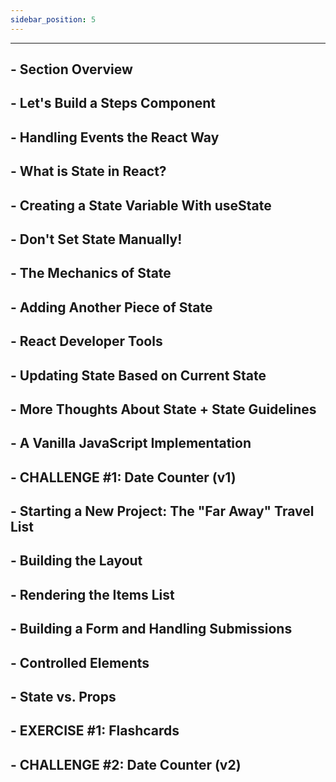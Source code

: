 ```yaml
---
sidebar_position: 5
---
```


---

## - Section Overview

## - Let's Build a Steps Component

## - Handling Events the React Way

## - What is State in React?

## - Creating a State Variable With useState

## - Don't Set State Manually!

## - The Mechanics of State

## - Adding Another Piece of State

## - React Developer Tools

## - Updating State Based on Current State

## - More Thoughts About State + State Guidelines

## - A Vanilla JavaScript Implementation

## - CHALLENGE #1: Date Counter (v1)

## - Starting a New Project: The "Far Away" Travel List

## - Building the Layout

## - Rendering the Items List

## - Building a Form and Handling Submissions

## - Controlled Elements

## - State vs. Props

## - EXERCISE #1: Flashcards

## - CHALLENGE #2: Date Counter (v2)
